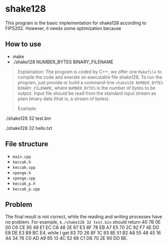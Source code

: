# shake128

This program is the basic implementation for shake128 according to FIPS202.
However, it needs some optimization because 

## How to use

- make
- ./shake128 NUMBER_BYTES BINARY_FILENAME


> Explaination: The program is coded by C++, we offer one `Makefile` to compile the code and enerate an executable file shake128. To run the program, just provide or build a command-line `shake128 NUMBER_BYTES BINARY_FILENAME`, where `NUMBER_BYTES` is the number of bytes to be output. Input file should be read from the standard input stream as plain binary data (that is, a stream of bytes).

> Example: 

./shake128 32 test.bin

./shake128 32 hello.txt

## File structure

- `main.cpp`
- `keccak.h`
- `keccak.cpp`
- `sponge.h`
- `sponge.cpp`
- `keccak_p.h`
- `keccak_p.cpp`

## Problem

The final result is not correct, while the reading and writing processes have no problem.
For example, `$./shake128 32 test.bin` should return 40 7B 0E 00 C6 CE 95 48 E1 EC C8 48 2E 67 E3 8F 78 EB A7 E5 70 2C 92 F7 4E DD E8 DE E3 B9 BC E4, while I get 83 7D 26 8F 1C 93 8E 51 B2 A8 55 48 45 16 44 34 76 C0 AD A9 65 13 4C 52 68 C1 D6 70 2E 90 DD BE.
